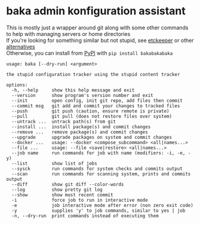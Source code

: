 # baka admin konfiguration assistant
This is mostly just a wrapper around git along with some other commands to help with managing servers or home directories  
If you're looking for something similar but not stupid, see [etckeeper](https://wiki.archlinux.org/title/Etckeeper) or other [alternatives](https://wiki.archlinux.org/title/Dotfiles)  
Otherwise, you can install from [PyPI](https://pypi.org/project/bakabakabaka/) with `pip install bakabakabaka`  
```
usage: baka [--dry-run] <argument>

the stupid configuration tracker using the stupid content tracker

options:
  -h, --help     show this help message and exit
  --version      show program's version number and exit
  --init         open config, init git repo, add files then commit
  --commit msg   git add and commit your changes to tracked files
  --push         git push (caution, ensure remote is private)
  --pull         git pull (does not restore files over system)
  --untrack ...  untrack path(s) from git
  --install ...  install package(s) and commit changes
  --remove ...   remove package(s) and commit changes
  --upgrade      upgrade packages on system and commit changes
  --docker ...   usage: --docker <compose_subcommand> <all|names...>
  --file ...     usage: --file <save|restore> <all|names...>
  --job name     run commands for job with name (modifiers: -i, -e, -y)
  --list         show list of jobs
  --sysck        run commands for system checks and commits output
  --scan         run commands for scanning system, prints and commits output
  --diff         show git diff --color-words
  --log          show pretty git log
  --show         show most recent commit
  -i             force job to run in interactive mode
  -e             job interactive mode after error (non zero exit code)
  -y             supplies 'y' to job commands, similar to yes | job
  -n, --dry-run  print commands instead of executing them
```
